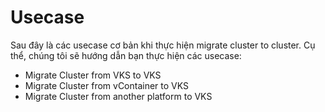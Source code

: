 # Usecase

Sau đây là các usecase cơ bản khi thực hiện migrate cluster to cluster. Cụ thể, chúng tôi sẽ hướng dẫn bạn thực hiện các usecase:

* Migrate Cluster from VKS to VKS
* Migrate Cluster from vContainer to VKS
* Migrate Cluster from another platform to VKS
